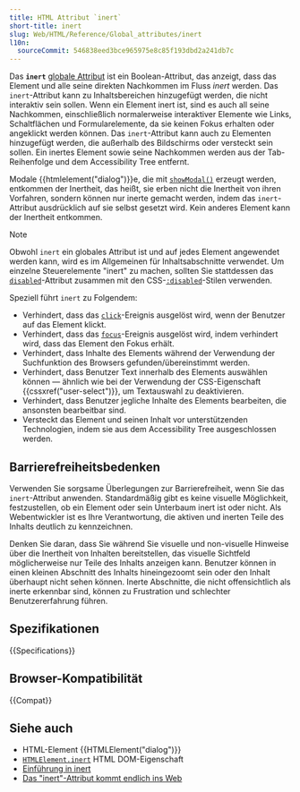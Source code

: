 ```yaml
---
title: HTML Attribut `inert`
short-title: inert
slug: Web/HTML/Reference/Global_attributes/inert
l10n:
  sourceCommit: 546838eed3bce965975e8c85f193dbd2a241db7c
---
```


Das **`inert`** [globale Attribut](/de/docs/Web/HTML/Reference/Global_attributes) ist ein Boolean-Attribut, das anzeigt, dass das Element und alle seine direkten Nachkommen im Fluss _inert_ werden. Das `inert`-Attribut kann zu Inhaltsbereichen hinzugefügt werden, die nicht interaktiv sein sollen. Wenn ein Element inert ist, sind es auch all seine Nachkommen, einschließlich normalerweise interaktiver Elemente wie Links, Schaltflächen und Formularelemente, da sie keinen Fokus erhalten oder angeklickt werden können. Das `inert`-Attribut kann auch zu Elementen hinzugefügt werden, die außerhalb des Bildschirms oder versteckt sein sollen. Ein inertes Element sowie seine Nachkommen werden aus der Tab-Reihenfolge und dem Accessibility Tree entfernt.

Modale {{htmlelement("dialog")}}e, die mit [`showModal()`](/de/docs/Web/API/HTMLDialogElement/showModal) erzeugt werden, entkommen der Inertheit, das heißt, sie erben nicht die Inertheit von ihren Vorfahren, sondern können nur inerte gemacht werden, indem das `inert`-Attribut ausdrücklich auf sie selbst gesetzt wird. Kein anderes Element kann der Inertheit entkommen.

> [!NOTE]
> Obwohl `inert` ein globales Attribut ist und auf jedes Element angewendet werden kann, wird es im Allgemeinen für Inhaltsabschnitte verwendet. Um einzelne Steuerelemente "inert" zu machen, sollten Sie stattdessen das [`disabled`](/de/docs/Web/HTML/Reference/Attributes/disabled)-Attribut zusammen mit den CSS-[`:disabled`](/de/docs/Web/CSS/:disabled)-Stilen verwenden.

Speziell führt `inert` zu Folgendem:

- Verhindert, dass das [`click`](/de/docs/Web/API/Element/click_event)-Ereignis ausgelöst wird, wenn der Benutzer auf das Element klickt.
- Verhindert, dass das [`focus`](/de/docs/Web/API/Element/focus_event)-Ereignis ausgelöst wird, indem verhindert wird, dass das Element den Fokus erhält.
- Verhindert, dass Inhalte des Elements während der Verwendung der Suchfunktion des Browsers gefunden/übereinstimmt werden.
- Verhindert, dass Benutzer Text innerhalb des Elements auswählen können — ähnlich wie bei der Verwendung der CSS-Eigenschaft {{cssxref("user-select")}}, um Textauswahl zu deaktivieren.
- Verhindert, dass Benutzer jegliche Inhalte des Elements bearbeiten, die ansonsten bearbeitbar sind.
- Versteckt das Element und seinen Inhalt vor unterstützenden Technologien, indem sie aus dem Accessibility Tree ausgeschlossen werden.

## Barrierefreiheitsbedenken

Verwenden Sie sorgsame Überlegungen zur Barrierefreiheit, wenn Sie das `inert`-Attribut anwenden. Standardmäßig gibt es keine visuelle Möglichkeit, festzustellen, ob ein Element oder sein Unterbaum inert ist oder nicht. Als Webentwickler ist es Ihre Verantwortung, die aktiven und inerten Teile des Inhalts deutlich zu kennzeichnen.

Denken Sie daran, dass Sie während Sie visuelle und non-visuelle Hinweise über die Inertheit von Inhalten bereitstellen, das visuelle Sichtfeld möglicherweise nur Teile des Inhalts anzeigen kann. Benutzer können in einen kleinen Abschnitt des Inhalts hineingezoomt sein oder den Inhalt überhaupt nicht sehen können. Inerte Abschnitte, die nicht offensichtlich als inerte erkennbar sind, können zu Frustration und schlechter Benutzererfahrung führen.

## Spezifikationen

{{Specifications}}

## Browser-Kompatibilität

{{Compat}}

## Siehe auch

- HTML-Element {{HTMLElement("dialog")}}
- [`HTMLElement.inert`](/de/docs/Web/API/HTMLElement/inert) HTML DOM-Eigenschaft
- [Einführung in inert](https://web.dev/articles/inert)
- [Das "inert"-Attribut kommt endlich ins Web](https://www.stefanjudis.com/blog/the-inert-attribute-is-finally-coming-to-the-web/)
